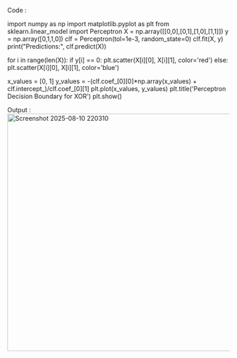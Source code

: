 Code :

import numpy as np
import matplotlib.pyplot as plt
from sklearn.linear_model import Perceptron
X = np.array([[0,0],[0,1],[1,0],[1,1]])
y = np.array([0,1,1,0])
clf = Perceptron(tol=1e-3, random_state=0)
clf.fit(X, y)
print("Predictions:", clf.predict(X))

for i in range(len(X)):
 if y[i] == 0:
  plt.scatter(X[i][0], X[i][1], color='red')
 else:
  plt.scatter(X[i][0], X[i][1], color='blue')

x_values = [0, 1]
y_values = -(clf.coef_[0][0]*np.array(x_values) + clf.intercept_)/clf.coef_[0][1]
plt.plot(x_values, y_values)
plt.title('Perceptron Decision Boundary for XOR')
plt.show()

Output :
<img width="720" height="538" alt="Screenshot 2025-08-10 220310" src="https://github.com/user-attachments/assets/b3a42865-8971-4f82-9c75-74b6f1f90017" />
